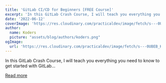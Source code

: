```yaml
---
title: 'GitLab CI/CD for Beginners [FREE Course]'
excerpt: 'In this GitLab Crash Course, I will teach you everything you need to know to get started with GitLab...'
date: '2022-06-12'
coverImage: 'https://res.cloudinary.com/practicaldev/image/fetch/s---0UBEB_K--/c_imagga_scale,f_auto,fl_progressive,h_420,q_auto,w_1000/https://dev-to-uploads.s3.amazonaws.com/uploads/articles/zc3id5vajlck99318j5b.png'
author:
  name: Koders
  picture: "assets/blog/authors/koders.png"
ogImage:
  url: 'https://res.cloudinary.com/practicaldev/image/fetch/s---0UBEB_K--/c_imagga_scale,f_auto,fl_progressive,h_420,q_auto,w_1000/https://dev-to-uploads.s3.amazonaws.com/uploads/articles/zc3id5vajlck99318j5b.png'
---
```


In this GitLab Crash Course, I will teach you everything you need to know to get started with GitLab...

[Read more](https://dev.to/techworld_with_nana/gitlab-cicd-for-beginners-free-course-2mee)
